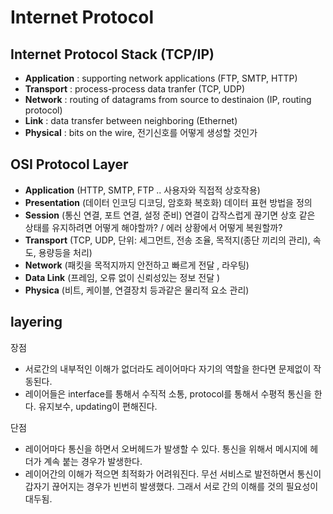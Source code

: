# Internet Protocol

## Internet Protocol Stack (TCP/IP)

- **Application** : supporting network applications (FTP, SMTP, HTTP)
- **Transport** : process-process data tranfer (TCP, UDP)
- **Network** : routing of datagrams from source to destinaion (IP, routing protocol)
- **Link** : data transfer between neighboring (Ethernet)
- **Physical** : bits on the wire, 전기신호를 어떻게 생성할 것인가

## OSI Protocol Layer

- **Application** (HTTP, SMTP, FTP .. 사용자와 직접적 상호작용)
- **Presentation** (데이터 인코딩 디코딩, 암호화 복호화) 데이터 표현 방법을 정의
- **Session** (통신 연결, 포트 연결, 설정 준비) 연결이 갑작스럽게 끊기면 상호 같은 상태를 유지하려면 어떻게 해야할까? / 에러 상황에서 어떻게 복원할까?
- **Transport** (TCP, UDP, 단위: 세그먼트, 전송 조율, 목적지(종단 끼리의 관리), 속도, 용량등을 처리)
- **Network** (패킷을 목적지까지 안전하고 빠르게 전달 , 라우팅)
- **Data Link** (프레임, 오류 없이 신뢰성있는 정보 전달 )
- **Physica** (비트, 케이블, 연결장치 등과같은 물리적 요소 관리)

## layering

장점

- 서로간의 내부적인 이해가 없더라도 레이어마다 자기의 역할을 한다면 문제없이 작동된다.
- 레이어들은 interface를 통해서 수직적 소통, protocol를 통해서 수평적 통신을 한다. 유지보수, updating이 편해진다.

단점

- 레이어마다 통신을 하면서 오버헤드가 발생할 수 있다. 통신을 위해서 메시지에 헤더가 계속 붙는 경우가 발생한다.
- 레이어간의 이해가 적으면 최적화가 어려워진다. 무선 서비스로 발전하면서 통신이 갑자기 끊어지는 경우가 빈번히 발생했다. 그래서 서로 간의 이해를 것의 필요성이 대두됨.
